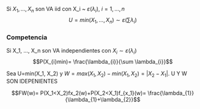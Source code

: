 Si $X_{1}, \dots, X_{n}$ son VA iid con X_i ~ $\varepsilon(\lambda_{i})$, $i=1, \dots, n$
$$U=min(X_{1}, \dots, X_{n})\sim \varepsilon\left( \sum \lambda_{
i}\right)$$



### Competencia
Si X_1, ..., X_n son VA independientes con $X_i \sim \varepsilon (\lambda_{i})$ 
$$P(X_{i}min)= \frac{\lambda_{i}}{\sum \lambda_{i}}$$

Sea U=min(X_1, X_2) y $W=max(X_1, X_2) - min (X_1, X_2)=|X_2 -X_1|$. U Y W SON IDEPENIENTES

$$FW(w)= P(X_1<X_2)fx_2(w)+P(X_2<X_1)f_{x_1}(w)= \frac{\lambda_{1}}{\lambda_{1}+\lambda_{2}}$$